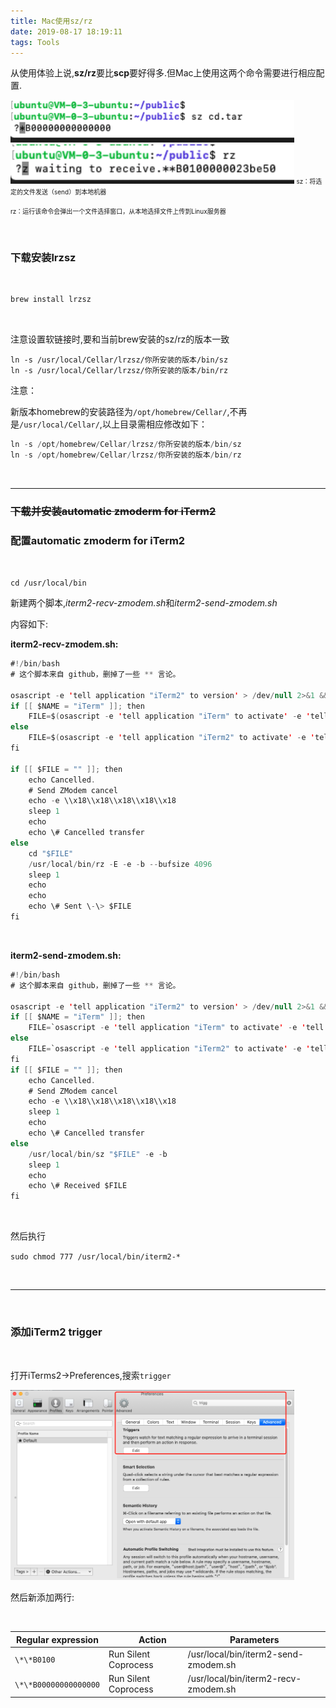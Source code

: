 ```yaml
---
title: Mac使用sz/rz
date: 2019-08-17 18:19:11
tags: Tools
---
```



从使用体验上说,**sz/rz**要比**scp**要好得多.但Mac上使用这两个命令需要进行相应配置.


<img src="Mac使用sz-rz/1.png" width = 90% height = 50% />


<img src="Mac使用sz-rz/2.png" width = 90% height = 50% />


<font size=1>
sz：将选定的文件发送（send）到本地机器

rz：运行该命令会弹出一个文件选择窗口，从本地选择文件上传到Linux服务器
</font>

<br>



### 下载安装lrzsz

<br>

```java
brew install lrzsz
```

<br>

注意设置软链接时,要和当前brew安装的sz/rz的版本一致



```
ln -s /usr/local/Cellar/lrzsz/你所安装的版本/bin/sz
ln -s /usr/local/Cellar/lrzsz/你所安装的版本/bin/rz
```



注意：

新版本homebrew的安装路径为`/opt/homebrew/Cellar/`,不再是`/usr/local/Cellar/`,以上目录需相应修改如下：

```rust
ln -s /opt/homebrew/Cellar/lrzsz/你所安装的版本/bin/sz
ln -s /opt/homebrew/Cellar/lrzsz/你所安装的版本/bin/rz
```



<br>

---


### ~~下载并安装automatic zmoderm for iTerm2~~

### 配置automatic zmoderm for iTerm2


<br>


`cd /usr/local/bin`

新建两个脚本,*iterm2-recv-zmodem.sh*和*iterm2-send-zmodem.sh*

内容如下:

**iterm2-recv-zmodem.sh:**

```java
#!/bin/bash
# 这个脚本来自 github，删掉了一些 ** 言论。

osascript -e 'tell application "iTerm2" to version' > /dev/null 2>&1 && NAME=iTerm2 || NAME=iTerm
if [[ $NAME = "iTerm" ]]; then
	FILE=$(osascript -e 'tell application "iTerm" to activate' -e 'tell application "iTerm" to set thefile to choose folder with prompt "Choose a folder to place received files in"' -e "do shell script (\"echo \"&(quoted form of POSIX path of thefile as Unicode text)&\"\")")
else
	FILE=$(osascript -e 'tell application "iTerm2" to activate' -e 'tell application "iTerm2" to set thefile to choose folder with prompt "Choose a folder to place received files in"' -e "do shell script (\"echo \"&(quoted form of POSIX path of thefile as Unicode text)&\"\")")
fi

if [[ $FILE = "" ]]; then
	echo Cancelled.
	# Send ZModem cancel
	echo -e \\x18\\x18\\x18\\x18\\x18
	sleep 1
	echo
	echo \# Cancelled transfer
else
	cd "$FILE"
	/usr/local/bin/rz -E -e -b --bufsize 4096
	sleep 1
	echo
	echo
	echo \# Sent \-\> $FILE
fi

```
<br>

**iterm2-send-zmodem.sh:**

```java
#!/bin/bash
# 这个脚本来自 github，删掉了一些 ** 言论。

osascript -e 'tell application "iTerm2" to version' > /dev/null 2>&1 && NAME=iTerm2 || NAME=iTerm
if [[ $NAME = "iTerm" ]]; then
	FILE=`osascript -e 'tell application "iTerm" to activate' -e 'tell application "iTerm" to set thefile to choose file with prompt "Choose a file to send"' -e "do shell script (\"echo \"&(quoted form of POSIX path of thefile as Unicode text)&\"\")"`
else
	FILE=`osascript -e 'tell application "iTerm2" to activate' -e 'tell application "iTerm2" to set thefile to choose file with prompt "Choose a file to send"' -e "do shell script (\"echo \"&(quoted form of POSIX path of thefile as Unicode text)&\"\")"`
fi
if [[ $FILE = "" ]]; then
	echo Cancelled.
	# Send ZModem cancel
	echo -e \\x18\\x18\\x18\\x18\\x18
	sleep 1
	echo
	echo \# Cancelled transfer
else
	/usr/local/bin/sz "$FILE" -e -b
	sleep 1
	echo
	echo \# Received $FILE
fi
```

<br>

然后执行

`sudo chmod 777 /usr/local/bin/iterm2-*`

<br>

---

<br>

### 添加iTerm2 trigger

<br>

打开iTerms2->Preferences,搜索`trigger`

<img src="Mac使用sz-rz/3.png" width = 90% height = 50% />


然后新添加两行:

<br>

Regular expression | 　　Action |  Parameters  
-|-|-
`\*\*B0100` | Run Silent Coprocess | /usr/local/bin/iterm2-send-zmodem.sh |
`\*\*B00000000000000` | Run Silent Coprocess | /usr/local/bin/iterm2-recv-zmodem.sh |
